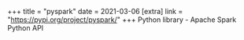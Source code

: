 +++
title = "pyspark"
date = 2021-03-06
[extra]
link = "https://pypi.org/project/pyspark/"
+++
Python library - Apache Spark Python API

